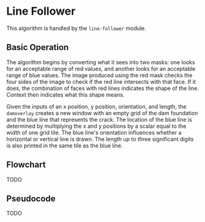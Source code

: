 # Line Follower
This algorithm is handled by the `line-follower` module.

## Basic Operation
The algorithm begins by converting what it sees into two masks: one looks for 
an acceptable range of red values, and another looks for an acceptable range of blue values.
The image produced using the red mask checks the four sides of the image to check if the red line intersects with that face.
If it does, the combination of faces with red lines indicates the shape of the line. Context then indicates what this 
shape means.

Given the inputs of an x position, y position, orientation, and length, the `damoverlay` creates a new window with an empty grid of the dam foundation and the blue line that represents the crack. The location of the blue line is determined by multiplying the x and y positions by a scalar equal to the width of one grid tile. The blue line's orientation influences whether a horizontal or vertical line is drawn. The length up to three significant digits is also printed in the same tile as the blue line.

## Flowchart
TODO

## Pseudocode
TODO
